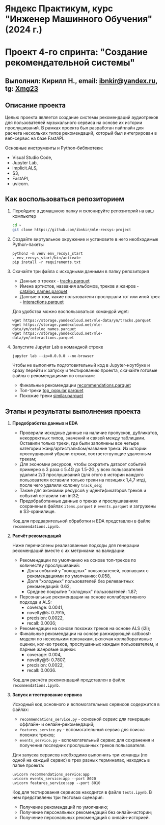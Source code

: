 # Яндекс Практикум, курс "Инженер Машинного Обучения" (2024 г.)
# Проект 4-го спринта: "Создание рекомендательной системы"
## Выполнил: Кирилл Н., email: ibnkir@yandex.ru, tg: [Xmg23](https://t.me/Xmg23)

## Описание проекта
Целью проекта является создание системы рекомендаций аудиотреков для
пользователей музыкального сервиса на основе их истории прослушиваний.
В рамках проекта был разработан пайплайн для расчета нескольких типов рекомендаций,
который был интегрирован в веб-сервис на базе FastAPI.

Основные инструменты и Python-библиотеки:
- Visual Studio Code,
- Jupyter Lab,
- implicit.ALS,
- S3,
- FastAPI, 
- uvicorn.

## Как воспользоваться репозиторием
1. Перейдите в домашнюю папку и склонируйте репозиторий на ваш компьютер
   ```bash
   cd ~
   git clone https://github.com/ibnkir/mle-recsys-project
   ```

2. Создайте виртуальное окружение и установите в него необходимые Python-пакеты
    ```
    python3 -m venv env_recsys_start
    . env_recsys_start/bin/activate
    pip install -r requirements.txt
    ```

3. Скачайте три файла с исходными данными в папку репозитория
    - Данные о треках - [tracks.parquet](https://storage.yandexcloud.net/mle-data/ym/tracks.parquet)
    - Имена артистов, названия альбомов, треков и жанров - [catalog_names.parquet](https://storage.yandexcloud.net/mle-data/ym/catalog_names.parquet)
    - Данные о том, какие пользователи прослушали тот или иной трек - [interactions.parquet](https://storage.yandexcloud.net/mle-data/ym/interactions.parquet)
 
    Для удобства можно воспользоваться командой wget:
    ```
    wget https://storage.yandexcloud.net/mle-data/ym/tracks.parquet
    wget https://storage.yandexcloud.net/mle-data/ym/catalog_names.parquet
    wget https://storage.yandexcloud.net/mle-data/ym/interactions.parquet
    ```

4. Запустите Jupyter Lab в командной строке
    ```
    jupyter lab --ip=0.0.0.0 --no-browser
    ```

    Чтобы не выполнять подготовительный код в Jupyter-ноутбуке и 
    сразу перейти к запуску и тестированию проекта, 
    скачайте готовые файлы с рекомендациями по ссылкам:
    - Финальные рекомендации [recommendations.parquet](https://disk.yandex.ru/d/QTuc5JxfzIdKjg)
    - Топ-треки [top_popular.parquet](https://disk.yandex.ru/d/I1YXRqtM-iR6XQ)
    - Похожие треки [similar.parquet](https://disk.yandex.ru/d/QytOSqKu1wHPoQ)

## Этапы и результаты выполнения проекта
1. __Предобработка данных и EDA__
    - Проверили исходные данные на наличие пропусков, дубликатов, некорректных типов, 
    значений и связей между таблицами. Оставили только треки, где были заполнены все четыре категории жанр/артист/альбом/название трека. Из истории прослушиваний убрали строки, соответствующие удаленным трекам;
    - Для экономии ресурсов, чтобы сократить датасет событий примерно в 3 раза с 5.4G до 1.5-2G, 
    у всех пользователей удалили 2/3 прослушиваний 
    (для этого в истории каждого пользователя оставили только треки на позициях 1,4,7 итд), 
    после чего удалили колонку `track_seq`;
    - Также для экономии ресурсов у идентификаторов треков и событий оставили тип int32;
    - Предобработанные данные о треках и прослушиваниях сохранены в файлах `items.parquet` и `events.parquet`
    и загружены в S3-хранилище.
    
    Код для предварительной обработки и EDA представлен в файле `recommendations.ipynb`.

2. __Расчёт рекомендаций__
    
    Ниже перечислены реализованные подходы для генерации рекомендаций вместе с их метриками на валидации:
    - Рекомендации по умолчанию на основе топ-треков по количеству прослушиваний:
        - Доля событий у "холодных" пользователей, совпавших с рекомендациями по умолчанию: 0.058,
        - Доля "холодных" пользователей без релевантных рекомендаций: 0.62,
        - Среднее покрытие "холодных" пользователей: 1.87;
    - Персональные рекомендации на основе коллаборативного подхода и ALS:
        - coverage: 0.0041,
        - novelty@5: 0.7915,
        - precision: 0.0022,
        - recall: 0.0036;
    - Рекомендации на основе похожих треков на основе ALS (i2i);
    - Финальные рекомендации на основе ранжирующей catboost-модели по нескольким признакам, 
    включая коллаборативные оценки, кол-во треков, прослушанных каждым пользователем, 
    и парные жанровые оценки:
        - coverage: 0.004,
        - novelty@5: 0.7807,
        - precision: 0.0022,
        - recall: 0.0036.

    Код для расчёта рекомендаций представлен в файле `recommendations.ipynb`.

3. __Запуск и тестирование сервиса__
    
    Исходный код основного и вспомогательных сервисов содержится в файлах:
    - `recommendations_service.py` - основной сервис для генерации оффлайн- и онлайн-рекомендаций;
    - `features_service.py` - вспомогательный сервис для поиска похожих треков;
    - `events_service.py` - вспомогательный сервис для сохранения и получения 
    последних прослушанных треков пользователя.
    
    Для запуска сервисов необходимо выполнить три команды (по одной на каждый сервис) в трех разных терминалах, находясь в папке проекта:
    ```
    uvicorn recommendations_service:app
    uvicorn events_service:app --port 8020
    uvicorn features_service:app --port 8010
    ```
    
    Код для тестирования сервисов находится в файле `tests.ipynb`. В нем представлены три тестовых сценария:
    - Получение рекомендаций по умолчанию;
    - Получение персональных рекомендаций без онлайн-истории;
    - Получение персональных рекомендаций с онлайн-историей.
    